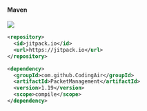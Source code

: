 #### Maven
[![](https://jitpack.io/v/CodingAir/PacketManagement.svg)](https://jitpack.io/#CodingAir/PacketManagement)
```xml
<repository>
  <id>jitpack.io</id>
  <url>https://jitpack.io</url>
</repository>

<dependency>  
  <groupId>com.github.CodingAir</groupId>
  <artifactId>PacketManagement</artifactId>
  <version>1.19</version>
  <scope>compile</scope>
</dependency>
```
